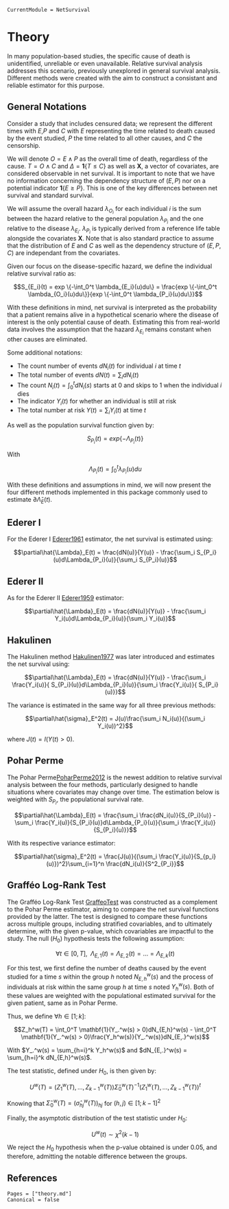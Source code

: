 ```@meta
CurrentModule = NetSurvival
```

# Theory

In many population-based studies, the specific cause of death is unidentified, unreliable or even unavailable. Relative survival analysis addresses this scenario, previously unexplored in general survival analysis. Different methods were created with the aim to construct a consistant and reliable estimator for this purpose.

## General Notations

Consider a study that includes censured data; we represent the different times with $E$,$P$ and $C$ with $E$ representing the time related to death caused by the event studied, $P$ the time related to all other causes, and $C$ the censorship. 

We will denote $O = E \land P$ as the overall time of death, regardless of the cause. $T= O \land C$ and $\Delta = \mathbf{1}\{T \leq C\}$ as well as $\mathbf{X}$, a vector of covariates, are considered observable in net survival. It is important to note that we have no information concerning the dependency structure of $(E,P)$ nor on a potential indicator $\mathbf{1}\{E \geq P\}$. This is one of the key differences between net survival and standard survival.

We will assume the overall hazard $\lambda_{O_i}$ for each individual $i$ is the sum between the hazard relative to the general population $\lambda_{P_i}$ and the one relative to the disease $\lambda_{E_i}$. $\lambda_{P_i}$ is typically derived from a reference life table alongside the covariates $\mathbf{X}$. Note that is also standard practice to assume that the distribution of $E$ and $C$ as well as the dependency structure of $(E, P, C)$ are independant from the covariates. 

Given our focus on the disease-specific hazard, we define the individual relative survival ratio as:

$$S_{E_i}(t) = exp \{-\int_0^t \lambda_{E_i}(u)du\} = \frac{exp \{-\int_0^t \lambda_{O_i}(u)du\}}{exp \{-\int_0^t \lambda_{P_i}(u)du\}}$$

With these definitions in mind, net survival is interpreted as the probability that a patient remains alive in a hypothetical scenario where the disease of interest is the only potential cause of death. Estimating this from real-world data involves the assumption that the hazard $\lambda_{E_i}$ remains constant when other causes are eliminated. 

Some additional notations:

- The count number of events $dN_i(t)$ for individual $i$ at time $t$ 
- The total number of events $dN(t) = \sum_i dN_i(t)$
- The count $N_i(t) = \int_0^t dN_i(s)$ starts at 0 and skips to 1 when the individual $i$ dies
- The indicator $Y_i(t)$ for whether an individual is still at risk 
- The total number at risk $Y(t) = \sum_i Y_i(t)$ at time $t$

As well as the population survival function given by:

$$S_{P_i}(t) = exp\{-\Lambda_{P_i}(t)\}$$

With

$$\Lambda_{P_i}(t) = \int_0^t \lambda_{P_i}(u)du$$

With these definitions and assumptions in mind, we will now present the four different methods implemented in this package commonly used to estimate $\partial\hat{\Lambda}_E(t)$.

## Ederer I

For the Ederer I [Ederer1961](@cite) estimator, the net survival is estimated using:

$$\partial\hat{\Lambda}_E(t) = \frac{dN(u)}{Y(u)} - \frac{\sum_i S_{P_i}(u)d\Lambda_{P_i}(u)}{\sum_i S_{P_i}(u)}$$

## Ederer II

As for the Ederer II [Ederer1959](@cite) estimator:

$$\partial\hat{\Lambda}_E(t) = \frac{dN(u)}{Y(u)} - \frac{\sum_i Y_i(u)d\Lambda_{P_i}(u)}{\sum_i Y_i(u)}$$

## Hakulinen

The Hakulinen method [Hakulinen1977](@cite) was later introduced and estimates the net survival using:

$$\partial\hat{\Lambda}_E(t) = \frac{dN(u)}{Y(u)} - \frac{\sum_i \frac{Y_i(u)}{ S_{P_i}(u)}d\Lambda_{P_i}(u)}{\sum_i \frac{Y_i(u)}{ S_{P_i}(u)}}$$

The variance is estimated in the same way for all three previous methods:

$$\partial\hat{\sigma}_E^2(t) =  J(u)\frac{\sum_i N_i(u)}{(\sum_i Y_i(u))^2}$$

where $J(t) = I(Y(t) > 0)$.

## Pohar Perme

The Pohar Perme[PoharPerme2012](@cite) is the newest addition to relative survival analysis between the four methods, particularly designed to handle situations where covariates may change over time. The estimation below is weighted with $S_{P_i}$, the populational survival rate.  

$$\partial\hat{\Lambda}_E(t) = \frac{\sum_i \frac{dN_i(u)}{S_{P_i}(u)} - \sum_i \frac{Y_i(u)}{S_{P_i}(u)}d\Lambda_{P_i}(u)}{\sum_i \frac{Y_i(u)}{S_{P_i}(u)}}$$

With its respective variance estimator:

$$\partial\hat{\sigma}_E^2(t) =  \frac{J(u)}{(\sum_i \frac{Y_i(u)}{S_{p_i}(u)})^2}\sum_{i=1}^n \frac{dN_i(u)}{S^2_{P_i}}$$

## Grafféo Log-Rank Test

The Grafféo Log-Rank Test [GraffeoTest](@cite) was constructed as a complement to the Pohar Perme estimator, aiming to compare the net survival functions provided by the latter. The test  is designed to compare these functions across multiple groups, including stratified covariables, and to ultimately determine, with the given p-value, which covariables are impactful to the study. The null $(H_0)$ hypothesis tests the following assumption:

$$\forall t \in [0,T], \; \; \Lambda_{E,1}(t) = \Lambda_{E,2}(t) = ... = \Lambda_{E,k}(t)$$

For this test, we first define the number of deaths caused by the event studied for a time $s$ within the group $h$ noted $N_{E,h}^w(s)$ and the process of individuals at risk within the same group $h$ at time $s$ noted $Y_h^w(s)$. Both of these values are weighted with the populational estimated survival for the given patient, same as in Pohar Perme. 

Thus, we define $\forall h \in [1;k]$:

$$Z_h^w(T) = \int_0^T \mathbf{1}(Y_.^w(s) > 0)dN_{E,h}^w(s) - \int_0^T \mathbf{1}(Y_.^w(s) > 0)\frac{Y_h^w(s)}{Y_.^w(s)}dN_{E,.}^w(s)$$

With $Y_.^w(s) = \sum_{h=i}^k Y_h^w(s)$ and $dN_{E,.}^w(s) = \sum_{h=i}^k dN_{E,h}^w(s)$.

The test statistic, defined under $H_0$, is then given by:

$$U^w(T) = (Z_1^w(T), ..., Z_{k-1}^w(T)) \hat{\Sigma}_0^w(T)^{-1} (Z_1^w(T), ..., Z_{k-1}^w(T))^t$$

Knowing that $\hat{\Sigma}_0^w(T) = (\hat{\sigma}^w_{hj}(T))_{hj}$ for $(h,j) \in [1;k-1]^2$

Finally, the asymptotic distribution of the test statistic under $H_0$:

$$U^w(t) \sim \chi^2(k-1)$$

We reject the $H_0$ hypothesis when the p-value obtained is under $0.05$, and therefore, admitting the notable difference between the groups. 

## References

```@bibliography
Pages = ["theory.md"]
Canonical = false
```